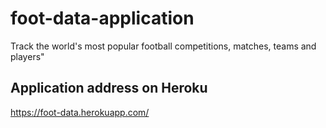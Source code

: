 # foot-data-application
Track the world's most popular football competitions, matches, teams and players"

## Application address on Heroku
https://foot-data.herokuapp.com/